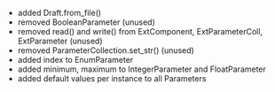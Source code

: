 - added Draft.from_file()
- removed BooleanParameter (unused)
- removed read() and write() from ExtComponent, ExtParameterColl, ExtParameter (unused)
- removed ParameterCollection.set_str() (unused)
- added index to EnumParameter
- added minimum, maximum to IntegerParameter and FloatParameter
- added default values per instance to all Parameters
